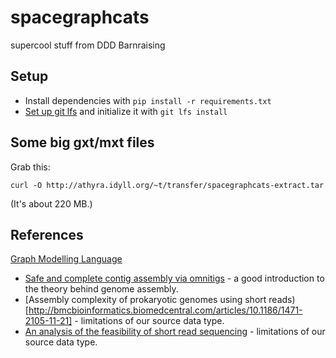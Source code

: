 # spacegraphcats

supercool stuff from DDD Barnraising

## Setup

* Install dependencies with `pip install -r requirements.txt`
* [Set up git lfs](https://git-lfs.github.com/) and initialize it with
  `git lfs install`

## Some big gxt/mxt files

Grab this:

    curl -O http://athyra.idyll.org/~t/transfer/spacegraphcats-extract.tar 

(It's about 220 MB.)

## References

[Graph Modelling Language](https://en.wikipedia.org/wiki/Graph_Modelling_Language)

- [Safe and complete contig assembly via omnitigs](http://arxiv.org/abs/1601.02932) - a good introduction to the theory behind genome assembly.
- [Assembly complexity of prokaryotic genomes using short reads)[http://bmcbioinformatics.biomedcentral.com/articles/10.1186/1471-2105-11-21] - limitations of our source data type.
- [An analysis of the feasibility of short read sequencing](https://www.ncbi.nlm.nih.gov/pmc/articles/PMC1278949/) - limitations of our source data type.
